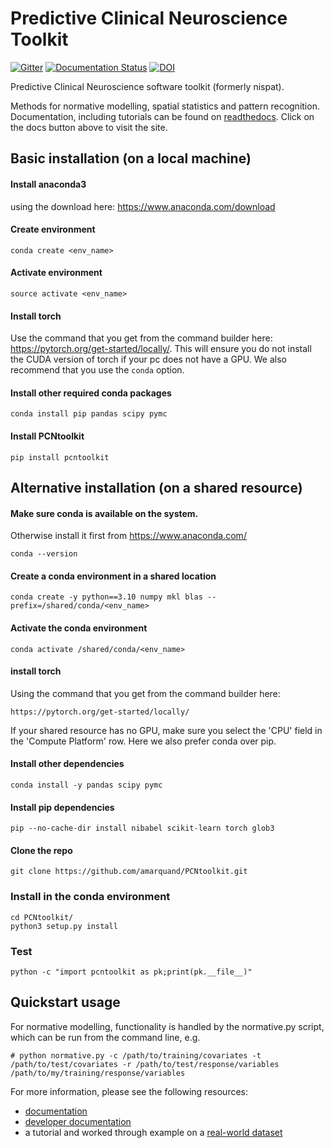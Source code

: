 # Predictive Clinical Neuroscience Toolkit
[![Gitter](https://badges.gitter.im/predictive-clinical-neuroscience/community.svg)](https://gitter.im/predictive-clinical-neuroscience/community?utm_source=badge&utm_medium=badge&utm_campaign=pr-badge) [![Documentation Status](https://readthedocs.org/projects/pcntoolkit/badge/?version=latest)](https://pcntoolkit.readthedocs.io/en/latest/?badge=latest) [![DOI](https://zenodo.org/badge/DOI/10.5281/zenodo.5207839.svg)](https://doi.org/10.5281/zenodo.5207839)


Predictive Clinical Neuroscience software toolkit (formerly nispat). 

Methods for normative modelling, spatial statistics and pattern recognition. Documentation, including tutorials can be found on [readthedocs](https://pcntoolkit.readthedocs.io/en/latest/). Click on the docs button above to visit the site. 

## Basic installation (on a local machine)

#### Install anaconda3 

using the download here: https://www.anaconda.com/download

#### Create environment 
```
conda create <env_name>
```

#### Activate environment

```
source activate <env_name>
```

#### Install torch 

Use the command that you get from the command builder here: https://pytorch.org/get-started/locally/. This will ensure you do not install the CUDA version of torch if your pc does not have a GPU. We also recommend that you use the `conda` option. 

#### Install other required conda packages

```
conda install pip pandas scipy pymc
```

#### Install PCNtoolkit

```
pip install pcntoolkit
```

## Alternative installation (on a shared resource)

#### Make sure conda is available on the system.
Otherwise install it first from https://www.anaconda.com/ 

```
conda --version
```

#### Create a conda environment in a shared location

```
conda create -y python==3.10 numpy mkl blas --prefix=/shared/conda/<env_name>
```

#### Activate the conda environment 

```
conda activate /shared/conda/<env_name>
```
#### install torch 

Using the command that you get from the command builder here:

```
https://pytorch.org/get-started/locally/
```

If your shared resource has no GPU, make sure you select the 'CPU' field in the 'Compute Platform' row. Here we also prefer conda over pip.

#### Install other dependencies

```
conda install -y pandas scipy pymc
```

#### Install pip dependencies

```
pip --no-cache-dir install nibabel scikit-learn torch glob3 
```

#### Clone the repo

```
git clone https://github.com/amarquand/PCNtoolkit.git
```

### Install in the conda environment

```
cd PCNtoolkit/
python3 setup.py install
```
### Test 
```
python -c "import pcntoolkit as pk;print(pk.__file__)"
```

## Quickstart usage

For normative modelling, functionality is handled by the normative.py script, which can be run from the command line, e.g.

```
# python normative.py -c /path/to/training/covariates -t /path/to/test/covariates -r /path/to/test/response/variables /path/to/my/training/response/variables
```

For more information, please see the following resources:

* [documentation](https://github.com/amarquand/PCNtoolkit/wiki/Home)
* [developer documentation](https://amarquand.github.io/PCNtoolkit/doc/build/html/)
* a tutorial and worked through example on a [real-world dataset](https://github.com/predictive-clinical-neuroscience/PCNtoolkit-demo)
